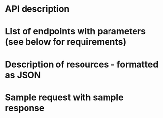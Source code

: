 # API description

# List of endpoints with parameters (see below for requirements)

# Description of resources - formatted as JSON

# Sample request with sample response

